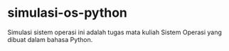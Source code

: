 # simulasi-os-python
Simulasi sistem operasi ini adalah tugas mata kuliah Sistem Operasi yang dibuat dalam bahasa Python.
